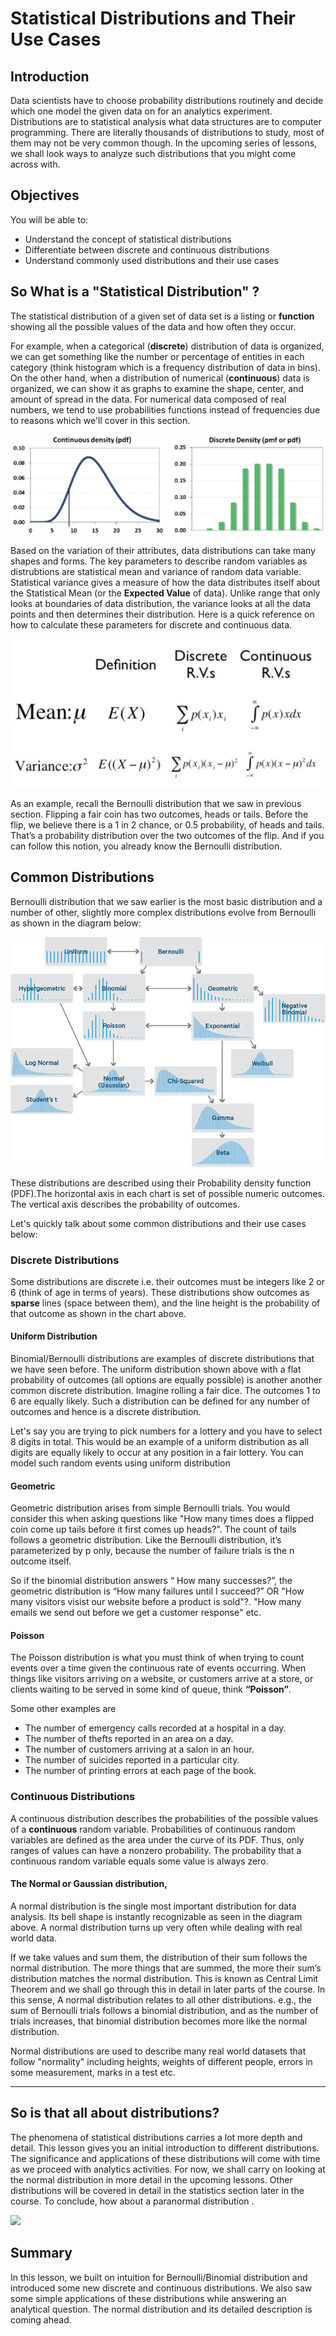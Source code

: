 
# Statistical Distributions and Their Use Cases

## Introduction

Data scientists have to choose probability distributions routinely and decide which one model the given data on for an analytics experiment. Distributions are to statistical analysis what data structures are to computer programming. There are literally thousands of distributions to study, most of them may not be very common though. In the upcoming series of lessons, we shall look ways to analyze such distributions that you might come across with.

## Objectives

You will be able to:

* Understand the concept of statistical distributions
* Differentiate between discrete and continuous distributions
* Understand commonly used distributions and their use cases

## So What is a "Statistical Distribution" ?

The statistical distribution of a given set of data set is a listing or **function** showing all the possible values of the data and how often they occur. 

For example, when a categorical (**discrete**) distribution of data is organized, we can get something like the number or percentage of entities in each category (think histogram which is a frequency distribution of data in bins). On the other hand, when a distribution of numerical (**continuous**) data is organized, we can show it as graphs to examine the shape, center, and amount of spread in the data. For numerical data composed of real numbers, we tend to use probabilities functions instead of frequencies due to reasons which we'll cover in this section. 

![](condis.png)

Based on the variation of their attributes, data distributions can take many shapes and forms. The key parameters to describe random variables as distrubtions are statistical mean and variance of random data variable. Statistical variance gives a measure of how the data distributes itself about the Statistical Mean (or the **Expected Value** of data). Unlike range that only looks at boundaries of data distribution, the variance looks at all the data points and then determines their distribution. Here is a quick reference on how to calculate these parameters for discrete and continuous data.  

<img src="exp-var.png" width = 500>

As an example, recall the Bernoulli distribution that we saw in previous section. Flipping a fair coin has two outcomes, heads or tails. Before the flip, we believe there is a 1 in 2 chance, or 0.5 probability, of heads and tails. That’s a probability distribution over the two outcomes of the flip. And if you can follow this notion, you already know the Bernoulli distribution.  

## Common Distributions

Bernoulli distribution that we saw earlier is the most basic distribution and a number of other, slightly more complex distributions evolve from Bernoulli as shown in the diagram below:

![](dists.png)

These distributions are described using their Probability density function (PDF).The horizontal axis in each chart is set of possible numeric outcomes. The vertical axis describes the probability of outcomes. 

Let's quickly talk about some common distributions and their use cases below:

### Discrete Distributions

Some distributions are discrete i.e. their outcomes must be integers like 2 or 6 (think of age in terms of years). These distributions show outcomes as **sparse** lines  (space between them), and the line height is the probability of that outcome as shown in the chart above. 

#### Uniform Distribution

Binomial/Bernoulli distributions are examples of discrete distributions that we have seen before. The uniform distribution shown above with a flat probability of outcomes (all options are equally possible) is another another common discrete distribution. Imagine rolling a fair dice. The outcomes 1 to 6 are equally likely. Such a distribution can be defined for any number of outcomes and hence is a discrete distribution. 


Let's say you are trying to pick numbers for a lottery and you have to select 8 digits in total. This would be an example of a uniform distribution as all digits are equally likely to occur at any position in a fair lottery. You can model such random events using uniform distribution

#### Geometric
Geometric distribution arises from simple Bernoulli trials. You would consider this when asking questions like "How many times does a flipped coin come up tails before it first comes up heads?". The count of tails follows a geometric distribution. Like the Bernoulli distribution, it’s parameterized by p only, because the number of failure trials is the n outcome itself.

So if the binomial distribution answers “ How many successes?”, the geometric distribution is “How many failures until I succeed?” OR "How many visitors visist our website before a product is sold"?. "How many emails we send out before we get a customer response" etc. 

#### Poisson

The Poisson distribution is what you must think of when trying to count events over a time given the continuous rate of events occurring. When things like visitors arriving on a website, or customers arrive at a store, or clients waiting to be served in some kind of queue, think **“Poisson”**.

Some other examples are

* The number of emergency calls recorded at a hospital in a day.
* The number of thefts reported in an area on a day.
* The number of customers arriving at a salon in an hour.
* The number of suicides reported in a particular city.
* The number of printing errors at each page of the book.




### Continuous Distributions

A continuous distribution describes the probabilities of the possible values of a **continuous** random variable.  Probabilities of continuous random variables are defined as the area under the curve of its PDF. Thus, only ranges of values can have a nonzero probability. The probability that a continuous random variable equals some value is always zero. 

#### The Normal or Gaussian distribution, 

A normal distribution is the single most important distribution for data analysis. Its bell shape is instantly recognizable as seen in the diagram above. A normal distribution turns up very often while dealing with real world data. 

If we take values and sum them, the distribution of their sum follows the normal distribution. The more things that are summed, the more their sum’s distribution matches the normal distribution. This is known as Central Limit Theorem and we shall go through this in detail in later parts of the course. In this sense, A normal distribution relates to all other distributions. e.g., the sum of Bernoulli trials follows a binomial distribution, and as the number of trials increases, that binomial distribution becomes more like the normal distribution.

Normal distributions are used to describe many real world datasets that follow "normality" including heights, weights of different people, errors in some measurement, marks in a test etc. 

---

## So is that all about distributions?

The phenomena of statistical distributions carries a lot more depth and detail. This lesson gives you an initial introduction to different distributions. The significance and applications of these distributions will come with time as we proceed with analytics activities. For now, we shall carry on looking at the normal distribution in more detail in the upcoming lessons. Other distributions will be covered in detail in the statistics section later in the course. To conclude, how about a paranormal distribution .

<img src="https://i.redd.it/1ocin3p925zz.jpg" width = 300>


## Summary

In this lesson, we built on intuition for Bernoulli/Binomial distribution and introduced some new discrete and continuous distributions. We also saw some simple applications of these distributions while answering an analytical question. The normal distribution and its detailed description is coming ahead. 

